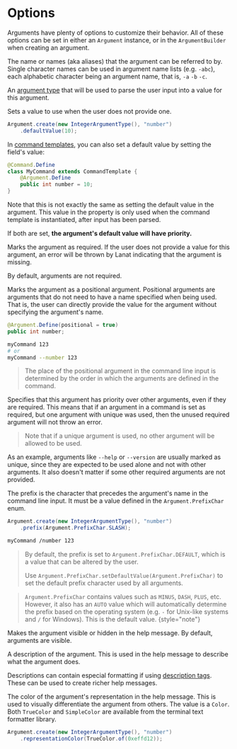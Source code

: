 # Options

Arguments have plenty of options to customize their behavior. All of these options can be set in either an
`Argument` instance, or in the `ArgumentBuilder` when creating an argument.

<deflist>

<def title="Names" id="names">

The name or names (aka aliases) that the argument can be referred to by.
Single character names can be used in argument name lists (e.g. ``-abc``), each alphabetic
character being an argument name, that is, ``-a`` ``-b`` ``-c``.

</def>


<def title="Type">

An [argument type](Argument-types.md) that will be used to parse the user input into a value for this argument.

</def>


<def title="Default value">

Sets a value to use when the user does not provide one.

```Java
Argument.create(new IntegerArgumentType(), "number")
	.defaultValue(10);
```

<tip>

In [command templates](Command-templates.md), you can also set a default value by setting the field's value:

```Java
@Command.Define
class MyCommand extends CommandTemplate {
	@Argument.Define
	public int number = 10;
}
```

Note that this is not exactly the same as setting the default value in the argument. This value in the property is
only used when the command template is instantiated, after input has been parsed.

If both are set, **the argument's default value will have priority.**

</tip>

</def>

<def title="Required">

Marks the argument as required. If the user does not provide a value for this argument, an error will be thrown by Lanat
indicating that the argument is missing.

By default, arguments are not required.

</def>


<def title="Positional">

Marks the argument as a positional argument. Positional arguments are arguments that do not need to have a name specified
when being used. That is, the user can directly provide the value for the argument without specifying the argument's name.

```Java
@Argument.Define(positional = true)
public int number;
```

```Bash
myCommand 123
# or
myCommand --number 123
```

> The place of the positional argument in the command line input is determined by the order in which the arguments are
> defined in the command.

</def>


<def title="Unique">

Specifies that this argument has priority over other arguments, even if they are required. This means that if an
argument in a command is set as required, but one argument with unique was used, then the unused required argument
will not throw an error.

> Note that if a unique argument is used, no other argument will be allowed to be used.

As an example, arguments like `--help` or `--version` are usually marked as unique, since they are expected to be used
alone and not with other arguments. It also doesn't matter if some other required arguments are not provided.

</def>


<def title="Prefix" id="prefix">

The prefix is the character that precedes the argument's name in the command line input. It must be a value defined in
the ``Argument.PrefixChar`` enum.

```Java
Argument.create(new IntegerArgumentType(), "number")
	.prefix(Argument.PrefixChar.SLASH);
```

```Bash
myCommand /number 123
```

> By default, the prefix is set to `Argument.PrefixChar.DEFAULT`, which is a value that can be altered by the user.
>
> Use ``Argument.PrefixChar.setDefaultValue(Argument.PrefixChar)`` to set the default prefix character used by all
> arguments.

> ``Argument.PrefixChar`` contains values such as `MINUS`, `DASH`, `PLUS`, etc. However, it also has an `AUTO`
> value which will automatically determine the prefix based on the operating system (e.g. `-` for Unix-like systems and
> `/` for Windows). This is the default value.
> {style="note"}

</def>


<def title="Visible">

Makes the argument visible or hidden in the help message. By default, arguments are visible.

</def>


<def title="Description">

A description of the argument. This is used in the help message to describe what the argument does.

<tip id="description-tags">

Descriptions can contain especial formatting if using [description tags](Description-tags.md). These can be used to
create richer help messages.

</tip>

</def>


<def title="Representation Color">

The color of the argument's representation in the help message. This is used to visually differentiate the argument from
others. The value is a ``Color``. Both ``TrueColor`` and ``SimpleColor`` are available from the terminal text formatter
library.

```Java
Argument.create(new IntegerArgumentType(), "number")
	.representationColor(TrueColor.of(0xeffd12));
```

</def>

</deflist>